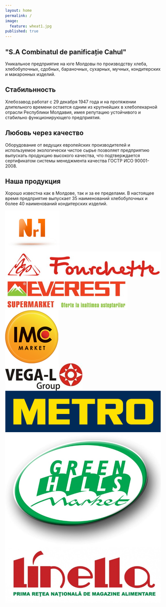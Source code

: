 ```yaml
---
layout: home
permalink: /
image: 
  feature: wheat1.jpg
published: true
---
```


<div class="tiles">

<div class="tile">
  <h2 class="post-title">"S.A Combinatul de panificație Cahul"</h2>
  <p class="post-excerpt">Уникальное предприятие на юге Молдовы по производству хлеба, хлебобулочных, сдобных, бараночных, сухарных, мучных, кондитерских и макаронных изделий. </p>
</div><!-- /.tile -->

<div class="tile">
  <h2 class="post-title">Стабильнность</h2>
  <p class="post-excerpt">Хлебозавод работат с 29 декабря 1947 года и на протяжении длительного времени остается одним из крупнейших в хлебопекарной отрасли Республики Молдавия, имея репутацию устойчивого и стабильно функционирующего предприятия.</p>
</div><!-- /.tile -->

<div class="tile">
  <h2 class="post-title">Любовь через качество</h2>
  <p class="post-excerpt">Оборудование от ведущих европейских производителей и используемое экологически чистое сырье позволяет предприятию выпускать продукцию высокого качества, что подтверждается сертификатом системы менеджмента качества ГОСТР ИСО 90001-2008.</p>
</div><!-- /.tile -->

<div class="tile">
  <h2 class="post-title">Наша продукция</h2>
  <p class="post-excerpt">Хорошо известна как в Молдове, так и за ее пределами. В настоящее время предприятие выпускает 35 наименований хлебобулочных и более 40 наименований кондитерских изделий.</p>
</div><!-- /.tile -->

</div><!-- /.tiles -->

<div class="partners">
<div class="partner"><img class="post-teaser" src="images/nr1.jpg" alt="" align="middle"></div><!-- /.partner -->
<div class="partner"><a href="#" class="partner-ease"><img class="post-teaser" src="images/fourchette.jpg" alt="" align="middle"></a></div><!-- /.partner -->
<div class="partner"><a href="#" class="partner-ease"><img class="post-teaser" src="images/everest.jpg" alt="" align="middle"></a></div><!-- /.partner -->
<div class="partner"><a href="#" class="partner-ease"><img class="post-teaser" src="images/imc.png" alt="" align="middle"></a></div><!-- /.partner -->
<div class="partner"><a href="#" class="partner-ease"><img class="post-teaser" src="images/vega.jpg" alt="" align="middle"></a></div><!-- /.partner -->
<div class="partner"><a href="#" class="partner-ease"><img class="post-teaser" src="images/metro.png" alt="" align="middle"></a></div><!-- /.partner -->
<div class="partner"><a href="#" class="partner-ease"><img class="post-teaser" src="images/gh.jpg" alt="" align="middle"></a></div><!-- /.partner -->
<div class="partner"><a href="#" class="partner-ease"><img class="post-teaser" src="images/linela.jpg" alt="" align="middle"></a></div><!-- /.partner -->
</div>